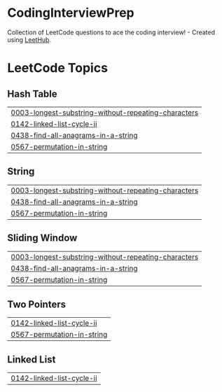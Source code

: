 # CodingInterviewPrep
Collection of LeetCode questions to ace the coding interview! - Created using [LeetHub](https://github.com/QasimWani/LeetHub).

<!---LeetCode Topics Start-->
# LeetCode Topics
## Hash Table
|  |
| ------- |
| [0003-longest-substring-without-repeating-characters](https://github.com/djm-1/CodingInterviewPrep/tree/master/0003-longest-substring-without-repeating-characters) |
| [0142-linked-list-cycle-ii](https://github.com/djm-1/CodingInterviewPrep/tree/master/0142-linked-list-cycle-ii) |
| [0438-find-all-anagrams-in-a-string](https://github.com/djm-1/CodingInterviewPrep/tree/master/0438-find-all-anagrams-in-a-string) |
| [0567-permutation-in-string](https://github.com/djm-1/CodingInterviewPrep/tree/master/0567-permutation-in-string) |
## String
|  |
| ------- |
| [0003-longest-substring-without-repeating-characters](https://github.com/djm-1/CodingInterviewPrep/tree/master/0003-longest-substring-without-repeating-characters) |
| [0438-find-all-anagrams-in-a-string](https://github.com/djm-1/CodingInterviewPrep/tree/master/0438-find-all-anagrams-in-a-string) |
| [0567-permutation-in-string](https://github.com/djm-1/CodingInterviewPrep/tree/master/0567-permutation-in-string) |
## Sliding Window
|  |
| ------- |
| [0003-longest-substring-without-repeating-characters](https://github.com/djm-1/CodingInterviewPrep/tree/master/0003-longest-substring-without-repeating-characters) |
| [0438-find-all-anagrams-in-a-string](https://github.com/djm-1/CodingInterviewPrep/tree/master/0438-find-all-anagrams-in-a-string) |
| [0567-permutation-in-string](https://github.com/djm-1/CodingInterviewPrep/tree/master/0567-permutation-in-string) |
## Two Pointers
|  |
| ------- |
| [0142-linked-list-cycle-ii](https://github.com/djm-1/CodingInterviewPrep/tree/master/0142-linked-list-cycle-ii) |
| [0567-permutation-in-string](https://github.com/djm-1/CodingInterviewPrep/tree/master/0567-permutation-in-string) |
## Linked List
|  |
| ------- |
| [0142-linked-list-cycle-ii](https://github.com/djm-1/CodingInterviewPrep/tree/master/0142-linked-list-cycle-ii) |
<!---LeetCode Topics End-->